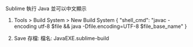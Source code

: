Sublime 執行 Java 並可以中文顯示

1. Tools > Build System > New Build System
{
    "shell_cmd": "javac -encoding utf-8 $file && java -Dfile.encoding=UTF-8 $file_base_name"
}

2. Save 存檔:
   檔名: JavaEXE.sublime-build
   

